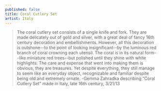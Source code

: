 ```yaml
---
published: false
title: Coral Cutlery Set
artist: Italy
---
```


> The coral cutlery set consists of a single knife and fork. They are
> made delicately out of gold and silver, with a great deal of fancy 16th
> century decoration and embellishments. However, all this decoration is
> outshone--to the point of looking insignificant--by the luminous red
> branch of coral crowning each utensil. The coral is in its natural
> form--like miniature red trees--but polished until they shine with
> white highlights. The care and expense that went into making them is
> obvious, they are treasures. Yet despite everything, they still manage
> to seem like an everyday object, recognizable and familiar despite
> being old and extremely ornate.
> -Gemma Zahradka describing “Coral Cutlery Set” made in Italy, late 16th century, 3/21/13